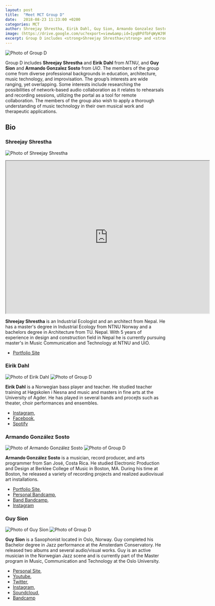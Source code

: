```yaml
---
layout: post
title:  "Meet MCT Group D"
date:   2018-08-23 11:23:00 +0200
categories: MCT
author: Shreejay Shrestha, Eirik Dahl, Guy Sion, Armando Gonzalez Sosto
image: (https://drive.google.com/uc?export=view&amp;id=1yqBPdfbFqWyWJ9RG9oFq4eS4kqhSttS- "Group D")
excerpt: Group D includes <strong>Shreejay Shrestha</strong> and <strong>Eirik Dahl</strong> from <em>NTNU</em>, and <strong>Guy Sion</strong> and <strong>Armando Gonzalez Sosto</strong> from <em>UiO</em>. The members of the group come from diverse professional backgrounds in education, architecture, music technology, and improvisation. The group’s interests are wide ranging, yet overlapping. Some interests include researching the possibilities of network-based audio collaboration as it relates to rehearsals and recording sessions, utilizing the portal as a tool for remote collaboration. The members of the group also wish to apply a thorough understanding of music technology in their own musical work and therapeutic applications.
---
```


![Photo of Group D](https://drive.google.com/uc?export=view&amp;id=1yqBPdfbFqWyWJ9RG9oFq4eS4kqhSttS- "Group D")

Group D includes **Shreejay Shrestha** and **Eirik Dahl** from *NTNU*, and **Guy Sion** and **Armando Gonzalez Sosto** from *UiO*. The members of the group come from diverse professional backgrounds in education, architecture, music technology, and improvisation. The group’s interests are wide ranging, yet overlapping. Some interests include researching the possibilities of network-based audio collaboration as it relates to rehearsals and recording sessions, utilizing the portal as a tool for remote collaboration. The members of the group also wish to apply a thorough understanding of music technology in their own musical work and therapeutic applications.

## Bio

### Shreejay Shrestha

![Photo of Shreejay Shrestha](https://drive.google.com/uc?export=view&amp;id=1dAf80GUuSNDHVFpMRTLfAdlE66EVyYxc "Shreejay Shrestha")
<iframe src="https://drive.google.com/file/d/1dAf80GUuSNDHVFpMRTLfAdlE66EVyYxc/preview" width="640" height="480"></iframe>

**Shreejay Shrestha** is an Industrial Ecologist and an architect from Nepal. He has a master's degree in Industrial Ecology from NTNU Norway and a bachelors degree in Architecture from TU. Nepal. With 5 years of experience in design and construction field in Nepal he is currently pursuing master's in Music Communication and Technology at NTNU and UiO.

* [Portfolio Site](shreejayshrestha.wixsite.com/musical-portfolio)


### Eirik Dahl

![Photo of Eirik Dahl](/assets/img/EirikDahl.jpg "Eirik Dahl")
![Photo of Group D](https://drive.google.com/uc?export=view&amp;id=1yqBPdfbFqWyWJ9RG9oFq4eS4kqhSttS- "Group D")

**Eirik Dahl** is a Norwegian bass player and teacher. He studied teacher training at Høgskolen i Nesna and music and masters in fine arts at the University of Agder. He has played in several bands and procejts such as theater, choir performances and ensembles.

* [Instagram](https://www.instagram.com/eirikd74/),
* [Facebook](https://www.facebook.com/eirikdahl),
* [Spotify](https://open.spotify.com/artist/70Ap20aozztCLKb5rhkRW9?si=RyHGr-iuQk-uIYUf8yviqg)

### Armando González Sosto

![Photo of Armando González Sosto](/assets/img/ArmandoGonzalez.jpg "Armando González Sosto")
![Photo of Group D](https://drive.google.com/uc?export=view&amp;id=1yqBPdfbFqWyWJ9RG9oFq4eS4kqhSttS- "Group D")

**Armando González Sosto** is a musician, record producer, and arts programmer from San José, Costa Rica. He studied Electronic Production and Design at Berklee College of Music in Boston, MA. During his time at Boston, he released a variety of recording projects and realized audiovisual art installations.

* [Portfolio Site](https://armandogonzalezsosto.wordpress.com/),
* [Personal Bandcamp](https://agonzalezsosto.bandcamp.com/),
* [Band Bandcamp](https://whyanother.bandcamp.com/),
* [Instagram](https://www.instagram.com/agonzalezsosto/)

### Guy Sion

![Photo of Guy Sion](/assets/img/GuySion.jpg "Guy Sion")
![Photo of Group D](https://drive.google.com/uc?export=view&amp;id=1yqBPdfbFqWyWJ9RG9oFq4eS4kqhSttS- "Group D")

**Guy Sion** is a Saxophonist located in Oslo, Norway. Guy completed his Bachelor degree in Jazz performance at the Amsterdam Conservatory. He released two albums and several audio/visual works. Guy is an active musician in the Norwegian Jazz scene and is currently part of the Master program in Music, Communication and Technology at the Oslo University.

* [Personal Site](https://guysion.com),
* [Youtube](https://youtube.com/guysion),
* [Twitter](https://twitter.com/guysion),
* [Instagram](https://instagram.com/guysion),
* [Soundcloud](https://soundcloud.com/guysion),
* [Bandcamp](http://guysion.bandcamp.com/)

